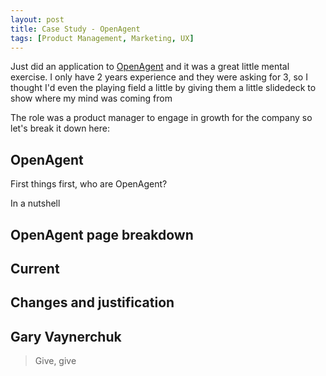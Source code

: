 ```yaml
---
layout: post
title: Case Study - OpenAgent   
tags: [Product Management, Marketing, UX]
---
```


Just did an application to [OpenAgent](www.openagent.com) and it was a great little mental exercise. I only have 2 years experience and they were asking for 3, so I thought I'd even the playing field a little by giving them a little slidedeck to show where my mind was coming from

The role was a product manager to engage in growth for the company so let's break it down here:

## OpenAgent

  First things first, who are OpenAgent?

  In a nutshell


## OpenAgent page breakdown

## Current

## Changes and justification



## Gary Vaynerchuk


> Give, give
